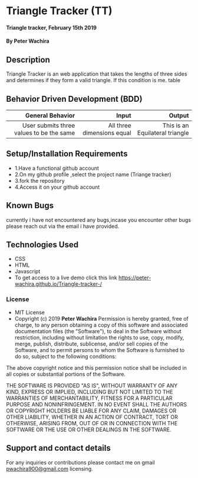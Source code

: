 
# Triangle Tracker (TT)
#### Triangle tracker, February 15th 2019
#### By **Peter Wachira**
## Description
Triangle Tracker is an web application that takes the lengths of three sides and determines if they form a valid triangle.  If this condition is me. table

## Behavior Driven Development (BDD)

| General Behavior |   Input   | Output|
| -------------: | -------------: |-------------: |
| User submits three values to be the same| All three dimensions equal| This is an Equilateral triangle | User keys in two values same and the third to be different | Two same dimensions and one different | This is an isosceles triangle | User keys in all three values different | three equal dimensions| This is a scalene triangle| User  doesn't type any values| Null entries and abnormal dimensions | Not triangle |


<!-- |user submits three values to be the same |||
| Triangle tracker determines the type of a triangle  according  to the dimensions that have been input from the text boxes| Side a, Side b and side c input boxes.  |  when the dimensions are submitted, it displays the type of the triangle| Reset functionality in case a user enters the wrong dimensions |reset button |erase the input boxes for user to input again | -->
## Setup/Installation Requirements
* 1.Have a functional github account
* 2.On my github profile ,select the project name (Triange tracker)
* 3.fork the repository
* 4.Access it on your github account
## Known Bugs
currently i have not encountered any bugs,incase you encounter other bugs please reach out via the email i have provided.
## Technologies Used
* CSS
* HTML
* Javascript
* To get access to a live demo click this link https://peter-wachira.github.io/Triangle-tracker-/    

### License
* MIT License
* Copyright (c) 2019 **Peter Wachira**
Permission is hereby granted, free of charge, to any person obtaining a copy of this software and associated documentation files (the "Software"), to deal in the Software without restriction, including without limitation the rights to use, copy, modify, merge, publish, distribute, sublicense, and/or sell copies of the Software, and to permit persons to whom the Software is furnished to do so, subject to the following conditions:

The above copyright notice and this permission notice shall be included in all copies or substantial portions of the Software.

THE SOFTWARE IS PROVIDED "AS IS", WITHOUT WARRANTY OF ANY KIND, EXPRESS OR IMPLIED, INCLUDING BUT NOT LIMITED TO THE WARRANTIES OF MERCHANTABILITY, FITNESS FOR A PARTICULAR PURPOSE AND NONINFRINGEMENT. IN NO EVENT SHALL THE AUTHORS OR COPYRIGHT HOLDERS BE LIABLE FOR ANY CLAIM, DAMAGES OR OTHER LIABILITY, WHETHER IN AN ACTION OF CONTRACT, TORT OR OTHERWISE, ARISING FROM, OUT OF OR IN CONNECTION WITH THE SOFTWARE OR THE USE OR OTHER DEALINGS IN THE SOFTWARE.
## Support and contact details
For any inquiries or contributions please contact me on gmail pwachira900@gmail.com
 licensing.
